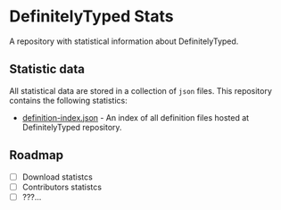 # DefinitelyTyped Stats

A repository with statistical information about DefinitelyTyped.

## Statistic data

All statistical data are stored in a collection of `json` files. This repository contains the following statistics:

* [definition-index.json](definition-index.json) - An index of all definition files hosted at DefinitelyTyped repository.

## Roadmap

* [ ] Download statistcs
* [ ] Contributors statistcs
* [ ] ???...
